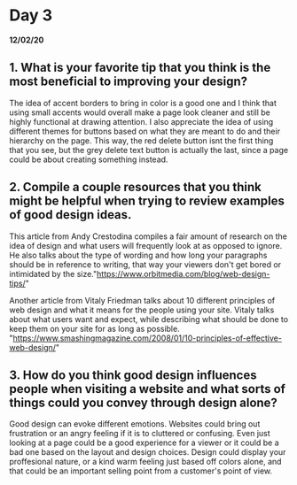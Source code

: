 # Day 3
__12/02/20__


## 1. What is your favorite tip that you think is the most beneficial to improving your design?
The idea of accent borders to bring in color is a good one and I think that using small accents would overall make a page look cleaner and still be highly functional at drawing attention. I also appreciate the idea of using different themes for buttons based on what they are meant to do and their hierarchy on the page. This way, the red delete button isnt the first thing that you see, but the grey delete text button is actually the last, since a page could be about creating something instead.

## 2. Compile a couple resources that you think might be helpful when trying to review examples of good design ideas.
This article from Andy Crestodina compiles a fair amount of research on the idea of design and what users will frequently look at as opposed to ignore. He also talks about the type of wording and how long your paragraphs should be in reference to writing, that way your viewers don't get bored or intimidated by the size."https://www.orbitmedia.com/blog/web-design-tips/"

Another article from Vitaly Friedman talks about 10 different principles of web design and what it means for the people using your site. Vitaly talks about what users want and expect, while describing what should be done to keep them on your site for as long as possible. "https://www.smashingmagazine.com/2008/01/10-principles-of-effective-web-design/"

## 3. How do you think good design influences people when visiting a website and what sorts of things could you convey through design alone?
Good design can evoke different emotions. Websites could bring out frustration or an angry feeling if it is to cluttered or confusing. Even just looking at a page could be a good experience for a viewer or it could be a bad one based on the layout and design choices. Design could display your proffesional nature, or a kind warm feeling just based off colors alone, and that could be an important selling point from a customer's point of view.